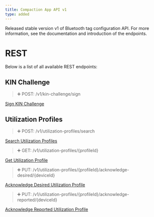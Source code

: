 ```yaml
---
title: Compaction App API v1
type: added
---
```


Released stable version v1 of Bluetooth tag configuration API. For more information, see the documentation and introduction of the endpoints.

# REST

Below is a list of all available REST endpoints:

## KIN Challenge

> ➕ POST: /v1/kin-challenge/sign

[Sign KIN Challenge](ref:signkinchallenge)


## Utilization Profiles

> ➕ POST: /v1/utilization-profiles/search

[Search Utilization Profiles](ref:getutilizationprofiles)

> ➕ GET: /v1/utilization-profiles/{profileId}

[Get Utilization Profile](ref:getutilizationprofile)

> ➕ PUT: /v1/utilization-profiles/{profileId}/acknowledge-desired/{deviceId}

[Acknowledge Desired Utilization Profile](ref:acknowledgebluetoothtagdesiredconfiguration)

> ➕ PUT: /v1/utilization-profiles/{profileId}/acknowledge-reported/{deviceId}

[Acknowledge Reported Utilization Profile](ref:acknowledgebluetoothtagreportedconfiguration)
